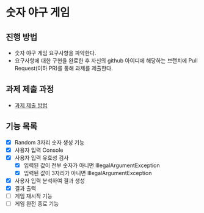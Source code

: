 # 숫자 야구 게임
## 진행 방법
* 숫자 야구 게임 요구사항을 파악한다.
* 요구사항에 대한 구현을 완료한 후 자신의 github 아이디에 해당하는 브랜치에 Pull Request(이하 PR)를 통해 과제를 제출한다.

## 과제 제출 과정
* [과제 제출 방법](https://github.com/next-step/nextstep-docs/tree/master/precourse)

## 기능 목록
* [x] Random 3자리 숫자 생성 기능
* [x] 사용자 입력 Console
* [x] 사용자 입력 유효성 검사
  * [x] 입력된 값이 전부 숫자가 아니면 IllegalArgumentException
  * [x] 입력된 값이 3자리가 아니면 IllegalArgumentException 
* [x] 사용자 입력 분석하여 결과 생성
* [x] 결과 출력
* [ ] 게임 재시작 기능
* [ ] 게임 완전 종료 기능